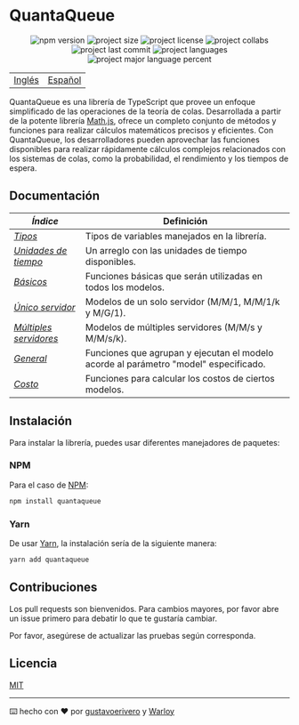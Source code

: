 # QuantaQueue

<div align="center">
  <img src="https://img.shields.io/npm/v/quantaqueue" alt="npm version" />
  <img src="https://img.shields.io/github/repo-size/gustavoerivero/QuantaQueue" alt="project size" />
  <img src="https://img.shields.io/npm/l/quantaqueue" alt="project license" />
  <img src="https://img.shields.io/github/contributors/gustavoerivero/QuantaQueue" alt="project collabs" />
  <img src="https://img.shields.io/github/last-commit/gustavoerivero/QuantaQueue" alt="project last commit" />
  <img src="https://img.shields.io/github/languages/count/gustavoerivero/QuantaQueue" alt="project languages" />
  <img src="https://img.shields.io/github/languages/top/gustavoerivero/QuantaQueue" alt="project major language percent" />
</div>

<div align="center">
  <table>
      <tr>
          <!-- Do not translate this table -->
          <td><a href="./README.md"> Inglés </a></td>
          <td><a href="./README-ES.md"> Español </a></td>
      </tr>
  </table>
</div>

QuantaQueue es una librería de TypeScript que provee un enfoque simplificado de las operaciones de la teoría de colas. Desarrollada a partir de la potente librería [Math.js](https://mathjs.org/), ofrece un completo conjunto de métodos y funciones para realizar cálculos matemáticos precisos y eficientes. Con QuantaQueue, los desarrolladores pueden aprovechar las funciones disponibles para realizar rápidamente cálculos complejos relacionados con los sistemas de colas, como la probabilidad, el rendimiento y los tiempos de espera.

## Documentación

| **_Índice_**                                                                                                            | **Definición**                                                                       |
| ----------------------------------------------------------------------------------------------------------------------- | ------------------------------------------------------------------------------------ |
| _[Tipos](https://github.com/gustavoerivero/QuantaQueue/blob/main/src/types/README-ES.md)_                               | Tipos de variables manejados en la librería.                                         |
| _[Unidades de tiempo](https://github.com/gustavoerivero/QuantaQueue/blob/main/src/time/README-ES.md)_                   | Un arreglo con las unidades de tiempo disponibles.                                   |
| _[Básicos](https://github.com/gustavoerivero/QuantaQueue/blob/main/src/basic/README-ES.md)_                             | Funciones básicas que serán utilizadas en todos los modelos.                         |
| _[Único servidor](https://github.com/gustavoerivero/QuantaQueue/blob/main/src/research/SingleServer/README-ES.md)_      | Modelos de un solo servidor (M/M/1, M/M/1/k y M/G/1).                                |
| _[Múltiples servidores](https://github.com/gustavoerivero/QuantaQueue/blob/main/src/research/MultiServer/README-ES.md)_ | Modelos de múltiples servidores (M/M/s y M/M/s/k).                                   |
| _[General](https://github.com/gustavoerivero/QuantaQueue/blob/main/src/research/General/README-ES.md)_                  | Funciones que agrupan y ejecutan el modelo acorde al parámetro "model" especificado. |
| _[Costo](https://github.com/gustavoerivero/QuantaQueue/blob/main/src/research/Cost/README-ES.md)_                       | Funciones para calcular los costos de ciertos modelos.                               |

## Instalación

Para instalar la librería, puedes usar diferentes manejadores de paquetes:

### NPM

Para el caso de [NPM](https://nodejs.org/en):

```bash
npm install quantaqueue
```

### Yarn

De usar [Yarn](https://yarnpkg.com/), la instalación sería de la siguiente manera:

```bash
yarn add quantaqueue
```

## Contribuciones

Los pull requests son bienvenidos. Para cambios mayores, por favor abre un issue primero para debatir lo que te gustaría cambiar.

Por favor, asegúrese de actualizar las pruebas según corresponda.

## Licencia

[MIT](https://choosealicense.com/licenses/mit/)

---

⌨️ hecho con ❤️ por [gustavoerivero](https://github.com/gustavoerivero) y [Warloy](https://github.com/Warloy)
